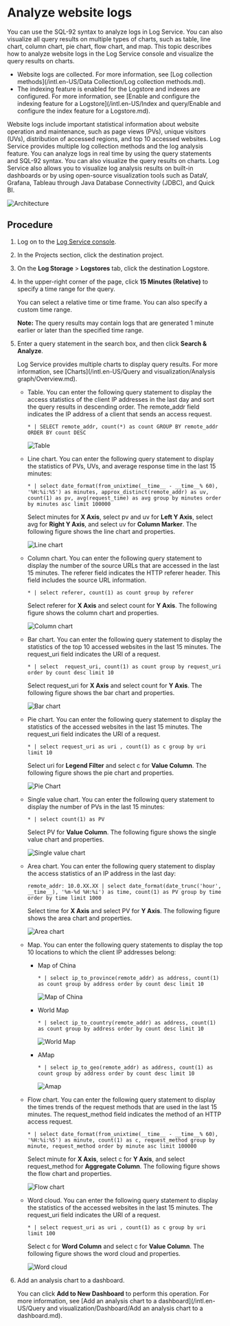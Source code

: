 # Analyze website logs

You can use the SQL-92 syntax to analyze logs in Log Service. You can also visualize all query results on multiple types of charts, such as table, line chart, column chart, pie chart, flow chart, and map. This topic describes how to analyze website logs in the Log Service console and visualize the query results on charts.

-   Website logs are collected. For more information, see [Log collection methods](/intl.en-US/Data Collection/Log collection methods.md).
-   The indexing feature is enabled for the Logstore and indexes are configured. For more information, see [Enable and configure the indexing feature for a Logstore](/intl.en-US/Index and query/Enable and configure the index feature for a Logstore.md).

Website logs include important statistical information about website operation and maintenance, such as page views \(PVs\), unique visitors \(UVs\), distribution of accessed regions, and top 10 accessed websites. Log Service provides multiple log collection methods and the log analysis feature. You can analyze logs in real time by using the query statements and SQL-92 syntax. You can also visualize the query results on charts. Log Service also allows you to visualize log analysis results on built-in dashboards or by using open-source visualization tools such as DataV, Grafana, Tableau through Java Database Connectivity \(JDBC\), and Quick BI.

![Architecture](https://static-aliyun-doc.oss-accelerate.aliyuncs.com/assets/img/en-US/4270470061/p32503.png)

## Procedure

1.  Log on to the [Log Service console](https://sls.console.aliyun.com).

2.  In the Projects section, click the destination project.

3.  On the **Log Storage** \> **Logstores** tab, click the destination Logstore.

4.  In the upper-right corner of the page, click **15 Minutes \(Relative\)** to specify a time range for the query.

    You can select a relative time or time frame. You can also specify a custom time range.

    **Note:** The query results may contain logs that are generated 1 minute earlier or later than the specified time range.

5.  Enter a query statement in the search box, and then click **Search & Analyze**.

    Log Service provides multiple charts to display query results. For more information, see [Charts](/intl.en-US/Query and visualization/Analysis graph/Overview.md).

    -   Table. You can enter the following query statement to display the access statistics of the client IP addresses in the last day and sort the query results in descending order. The remote\_addr field indicates the IP address of a client that sends an access request.

        ```
        * | SELECT remote_addr, count(*) as count GROUP BY remote_addr ORDER BY count DESC
        ```

        ![Table](https://static-aliyun-doc.oss-accelerate.aliyuncs.com/assets/img/en-US/4270470061/p32504.png)

    -   Line chart. You can enter the following query statement to display the statistics of PVs, UVs, and average response time in the last 15 minutes:

        ```
        * | select date_format(from_unixtime(__time__ - __time__% 60), '%H:%i:%S') as minutes, approx_distinct(remote_addr) as uv, count(1) as pv, avg(request_time) as avg group by minutes order by minutes asc limit 100000
        ```

        Select minutes for **X Axis**, select pv and uv for **Left Y Axis**, select avg for **Right Y Axis**, and select uv for **Column Marker**. The following figure shows the line chart and properties.

        ![Line chart](https://static-aliyun-doc.oss-accelerate.aliyuncs.com/assets/img/en-US/4270470061/p32505.png)

    -   Column chart. You can enter the following query statement to display the number of the source URLs that are accessed in the last 15 minutes. The referer field indicates the HTTP referer header. This field includes the source URL information.

        ```
        * | select referer, count(1) as count group by referer
        ```

        Select referer for **X Axis** and select count for **Y Axis**. The following figure shows the column chart and properties.

        ![Column chart](https://static-aliyun-doc.oss-accelerate.aliyuncs.com/assets/img/en-US/5270470061/p32507.png)

    -   Bar chart. You can enter the following query statement to display the statistics of the top 10 accessed websites in the last 15 minutes. The request\_uri field indicates the URI of a request.

        ```
        * | select  request_uri, count(1) as count group by request_uri order by count desc limit 10    
        ```

        Select request\_uri for **X Axis** and select count for **Y Axis**. The following figure shows the bar chart and properties.

        ![Bar chart](https://static-aliyun-doc.oss-accelerate.aliyuncs.com/assets/img/en-US/5270470061/p32508.png)

    -   Pie chart. You can enter the following query statement to display the statistics of the accessed websites in the last 15 minutes. The request\_uri field indicates the URI of a request.

        ```
        * | select request_uri as uri , count(1) as c group by uri limit 10
        ```

        Select uri for **Legend Filter** and select c for **Value Column**. The following figure shows the pie chart and properties.

        ![Pie Chart](https://static-aliyun-doc.oss-accelerate.aliyuncs.com/assets/img/en-US/5270470061/p32509.png)

    -   Single value chart. You can enter the following query statement to display the number of PVs in the last 15 minutes:

        ```
        * | select count(1) as PV
        ```

        Select PV for **Value Column**. The following figure shows the single value chart and properties.

        ![Single value chart](https://static-aliyun-doc.oss-accelerate.aliyuncs.com/assets/img/en-US/5270470061/p32512.png)

    -   Area chart. You can enter the following query statement to display the access statistics of an IP address in the last day:

        ```
        remote_addr: 10.0.XX.XX | select date_format(date_trunc('hour', __time__), '%m-%d %H:%i') as time, count(1) as PV group by time order by time limit 1000
        ```

        Select time for **X Axis** and select PV for **Y Axis**. The following figure shows the area chart and properties.

        ![Area chart](https://static-aliyun-doc.oss-accelerate.aliyuncs.com/assets/img/en-US/5270470061/p32513.png)

    -   Map. You can enter the following query statements to display the top 10 locations to which the client IP addresses belong:
        -   Map of China

            ```
            * | select ip_to_province(remote_addr) as address, count(1) as count group by address order by count desc limit 10
            ```

            ![Map of China](https://static-aliyun-doc.oss-accelerate.aliyuncs.com/assets/img/en-US/5270470061/p32514.png)

        -   World Map

            ```
            * | select ip_to_country(remote_addr) as address, count(1) as count group by address order by count desc limit 10
            ```

            ![World Map](https://static-aliyun-doc.oss-accelerate.aliyuncs.com/assets/img/en-US/5270470061/p32515.png)

        -   AMap

            ```
            * | select ip_to_geo(remote_addr) as address, count(1) as count group by address order by count desc limit 10
            ```

            ![Amap](https://static-aliyun-doc.oss-accelerate.aliyuncs.com/assets/img/en-US/5270470061/p32516.png)

    -   Flow chart. You can enter the following query statement to display the times trends of the request methods that are used in the last 15 minutes. The request\_method field indicates the method of an HTTP access request.

        ```
        * | select date_format(from_unixtime(__time__ - __time__% 60), '%H:%i:%S') as minute, count(1) as c, request_method group by minute, request_method order by minute asc limit 100000
        ```

        Select minute for **X Axis**, select c for **Y Axis**, and select request\_method for **Aggregate Column**. The following figure shows the flow chart and properties.

        ![Flow chart](https://static-aliyun-doc.oss-accelerate.aliyuncs.com/assets/img/en-US/5270470061/p32518.png)

    -   Word cloud. You can enter the following query statement to display the statistics of the accessed websites in the last 15 minutes. The request\_uri field indicates the URI of a request.

        ```
        * | select request_uri as uri , count(1) as c group by uri limit 100
        ```

        Select c for **Word Column** and select c for **Value Column**. The following figure shows the word cloud and properties.

        ![Word cloud](https://static-aliyun-doc.oss-accelerate.aliyuncs.com/assets/img/en-US/6270470061/p32520.png)

6.  Add an analysis chart to a dashboard.

    You can click **Add to New Dashboard** to perform this operation. For more information, see [Add an analysis chart to a dashboard](/intl.en-US/Query and visualization/Dashboard/Add an analysis chart to a dashboard.md).


